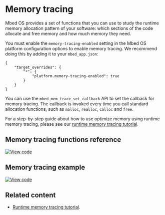 # Memory tracing

Mbed OS provides a set of functions that you can use to study the runtime memory allocation pattern of your software: which sections of the code allocate and free memory and how much memory they need.

You must enable the `memory-tracing-enabled` setting in the Mbed OS platform configuration options to enable memory tracing. We recommend doing this by adding it to your `mbed_app.json`:

```
{
    "target_overrides": {
        "*": {
            "platform.memory-tracing-enabled": true
        }
    }
}
```

You can use the `mbed_mem_trace_set_callback` API to set the callback for memory tracing. The callback is invoked every time you call standard allocation functions, such as `malloc`, `realloc`, `calloc` and `free`.

For a step-by-step guide about how to use optimize memory using runtime memory tracing, please see our [runtime memory tracing tutorial](../tutorials/optimizing.html#runtime-memory-tracing).

## Memory tracing functions reference

[![View code](https://www.mbed.com/embed/?type=library)](https://os.mbed.com/docs/v5.13/mbed-os-api-doxy/mbed__mem__trace_8h_source.html)

## Memory tracing example

[![View code](https://www.mbed.com/embed/?url=https://os.mbed.com/teams/mbed_example/code/memory_tracing_example/)](https://os.mbed.com/teams/mbed_example/code/memory_tracing_example/file/168ab14e6694/main.cpp)

## Related content

- [Runtime memory tracing tutorial](../tutorials/optimizing.html#runtime-memory-tracing).
